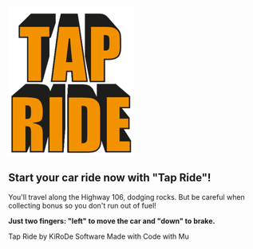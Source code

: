 ![Tap Ride logo](https://raw.githubusercontent.com/ilbak/Tap-Ride/main/images/tapride.png "Tap Ride videogame logo")

## Start your car ride now with "Tap Ride"!
You'll travel along the Highway 106, dodging rocks.
But be careful when collecting bonus so you don't run out of fuel!

**Just two fingers: "left" to move the car and "down" to brake.**

Tap Ride by KiRoDe Software
Made with Code with Mu
